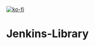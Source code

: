 
[![ko-fi](https://www.ko-fi.com/img/githubbutton_sm.svg)](https://ko-fi.com/josephefranco)


# Jenkins-Library